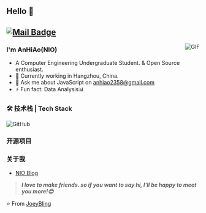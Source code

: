 ## Hello 👋
[![Mail Badge](https://img.shields.io/badge/-joeysiwei@gmail.com-c14438?style=flat&logo=Gmail&logoColor=white&link=mailto:joeysiwei@gmail.com)](mailto:anhiao2358@gmail.com)
---
<img align="right" alt="GIF" src="https://raw.githubusercontent.com/JoeyBling/JoeyBling/master/pic/pusheencode.gif" />

### I'm AnHiAo(NIO)

- A Computer Engineering Undergraduate Student. & Open Source enthusiast.
- 🌱 Currently working in Hangzhou, China.
- 💬 Ask me about JavaScript on [anhiao2358@gmail.com](mailto:anhiao2358@gmail.com)
- ⚡ Fun fact: Data Analysis📊

### 🛠 技术栈 | Tech Stack

![GitHub](https://img.shields.io/badge/-GitHub-333333?style=flat&logo=github)

### 开源项目

### 关于我
- [NIO Blog](https://hexo.nioblog.xyz)

> ***I love to make friends. so if you want to say hi, I'll be happy to meet you more!😊***

⭐️ From [JoeyBling](https://github.com/JoeyBling)
